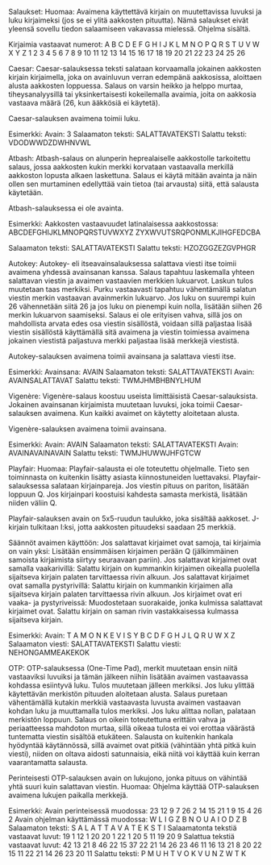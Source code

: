 Salaukset:
Huomaa:
Avaimena käyttettävä kirjain on muutettavissa luvuksi ja luku kirjaimeksi (jos se ei ylitä aakkosten pituutta).
Nämä salaukset eivät yleensä sovellu tiedon salaamiseen vakavassa mielessä.
Ohjelma sisältä.

Kirjaimia vastaavat numerot:
A  B  C  D  E  F  G  H  I  J  K  L  M  N  O  P  Q  R  S  T  U  V  W  X  Y  Z
1  2  3  4  5  6  7  8  9  10 11 12 13 14 15 16 17 18 19 20 21 22 23 24 25 26

Caesar:
Caesar-salauksessa teksti salataan korvaamalla jokainen aakkosten kirjain kirjaimella, joka on avainluvun verran edempänä aakkosissa, aloittaen alusta aakkosten loppuessa.
Salaus on varsin heikko ja helppo murtaa, tiheysanalyysillä tai yksinkertaisesti kokeilemalla avaimia, joita on aakkosia vastaava määrä (26, kun ääkkösiä ei käytetä).

Caesar-salauksen avaimena toimii luku.

Esimerkki:
Avain:	3
Salaamaton teksti:	SALATTAVATEKSTI
Salattu teksti:		VDODWWDZDWHNVWL


Atbash:
Atbash-salaus on alunperin heprealaiselle aakkostolle tarkoitettu salaus, jossa aakkosten kukin merkki korvataan vastaavalla merkillä aakkoston lopusta alkaen laskettuna. Salaus ei käytä mitään avainta ja näin ollen sen murtaminen edellyttää vain tietoa (tai arvausta) siitä, että salausta käytetään.

Atbash-salauksessa ei ole avainta.

Esimerkki:
Aakkosten vastaavuudet latinalaisessa aakkostossa:
	ABCDEFGHIJKLMNOPQRSTUVWXYZ
	ZYXWVUTSRQPONMLKJIHGFEDCBA

Salaamaton teksti:	SALATTAVATEKSTI
Salattu teksti:		HZOZGGZEZGVPHGR


Autokey:
Autokey- eli itseavainsalauksessa salattava viesti itse toimii avaimena yhdessä avainsanan kanssa. Salaus tapahtuu laskemalla yhteen salattavan viestin ja avaimen vastaavien merkkien lukuarvot. Laskun tulos muutetaan taas merkiksi. Purku vastaavasti tapahtuu vähentämällä salatun viestin merkin vastaavan avainmerkin lukuarvo. Jos luku on suurempi kuin 26 vähennetään siitä 26 ja jos luku on pienempi kuin nolla, lisätään siihen 26 merkin lukuarvon saamiseksi. Salaus ei ole erityisen vahva, sillä jos on mahdollista arvata edes osa viestin sisällöstä, voidaan sillä paljastaa lisää viestin sisällöstä käyttämällä sitä avaimena ja viestin toimiessa avaimena jokainen viestistä paljastuva merkki paljastaa lisää merkkejä viestistä.

Autokey-salauksen avaimena toimii avainsana ja salattava viesti itse.

Esimerkki:
Avainsana:		AVAIN
Salaamaton teksti:	SALATTAVATEKSTI
Avain:			AVAINSALATTAVAT
Salattu teksti:		TWMJHMBHBNYLHUM


Vigenère:
Vigenère-salaus koostuu useista limittäisistä Caesar-salauksista. Jokainen avainsanan kirjaimista muutetaan luvuksi, joka toimii Caesar-salauksen avaimena. Kun kaikki avaimet on käytetty aloitetaan alusta.

Vigenère-salauksen avaimena toimii avainsana.

Esimerkki:
Avain:			AVAIN
Salaamaton teksti:	SALATTAVATEKSTI
Avain:			AVAINAVAINAVAIN
Salattu teksti:		TWMJHUWWJHFGTCW


Playfair:
Huomaa: Playfair-salausta ei ole toteutettu ohjelmalle. Tieto sen toiminnasta on kuitenkin lisätty asiasta kiinnostuneiden luettavaksi.
Playfair-salauksessa salataan kirjainpareja. Jos viestin pituus on pariton, lisätään loppuun Q. Jos kirjainpari koostuisi kahdesta samasta merkistä, lisätään niiden väliin Q.

Playfair-salauksen avain on 5x5-ruudun taulukko, joka sisältää aakkoset.
J-kirjain tulkitaan I:ksi, jotta aakkosten pituudeksi saadaan 25 merkkiä.

Säännöt avaimen käyttöön:
Jos salattavat kirjaimet ovat samoja, tai kirjaimia on vain yksi:
	Lisätään ensimmäisen kirjaimen perään Q (jälkimmäinen samoista kirjaimista siirtyy seuraavaan pariin).
Jos salattavat kirjaimet ovat samalla vaakarivillä:
	Salattu kirjain on kummankin kirjaimen oikealla puolella sijaitseva kirjain palaten tarvittaessa rivin alkuun.
Jos salattavat kirjaimet ovat samalla pystyrivillä:
	Salattu kirjain on kummankin kirjaimen alla sijaitseva kirjain palaten tarvittaessa rivin alkuun.
Jos kirjaimet ovat eri vaaka- ja pystyriveissä:
	Muodostetaan suorakaide, jonka kulmissa salattavat kirjaimet ovat. Salattu kirjain on saman rivin vastakkaisessa kulmassa sijaitseva kirjain.

Esimerkki:
Avain:	T A M O N
	K E V I S
	Y B C D F
	G H J L Q
	R U W X Z
Salaamaton viesti:	SALATTAVATEKSTI
Salattu viesti:		NEHONGAMMEAKEKOK


OTP:
OTP-salauksessa (One-Time Pad), merkit muutetaan ensin niitä vastaaviksi luvuiksi ja tämän jälkeen niihin lisätään avaimen vastaavassa kohdassa esiintyvä luku.
Tulos muutetaan jälleen merkiksi. Jos luku ylittää käytettävän merkistön pituuden aloitetaan alusta.
Salaus puretaan vähentämällä kutakin merkkiä vastaavasta luvusta avaimen vastaavan kohdan luku ja muuttamalla tulos merkiksi. Jos luku alittaa nollan, palataan merkistön loppuun.
Salaus on oikein toteutettuna erittäin vahva ja periaatteessa mahdoton murtaa, sillä oikeaa tulosta ei voi erottaa väärästä tuntematta viestin sisältöä etukäteen.
Salausta on kuitenkin hankala hyödyntää käytännössä, sillä avaimet ovat pitkiä (vähintään yhtä pitkä kuin viesti), niiden on oltava aidosti satunnaisia, eikä niitä voi käyttää kuin kerran vaarantamatta salausta.

Perinteisesti OTP-salauksen avain on lukujono, jonka pituus on vähintää yhtä suuri kuin salattavan viestin.
Huomaa: Ohjelma käyttää OTP-salauksen avaimena lukujen paikalla merkkejä.

Esimerkki:
Avain perinteisessä muodossa:		23 12 9  7  26 2  14 15 21 1  9  15 4  26 2
Avain ohjelman käyttämässä muodossa:	W  L  I  G  Z  B  N  O  U  A  I  O  D  Z  B
Salaamaton teksti:			S  A  L  A  T  T  A  V  A  T  E  K  S  T  I
Salaamatonta tekstiä vastaavat luvut:	19 1  12 1  20 20 1  22 1  20 5  11 19 20 9
Salattua tekstiä vastaavat luvut:	42 13 21 8  46 22 15 37 22 21 14 26 23 46 11
					16 13 21 8  20 22 15 11 22 21 14 26 23 20 11
Salattu teksti:				P  M  U  H  T  V  O  K  V  U  N  Z  W  T  K
